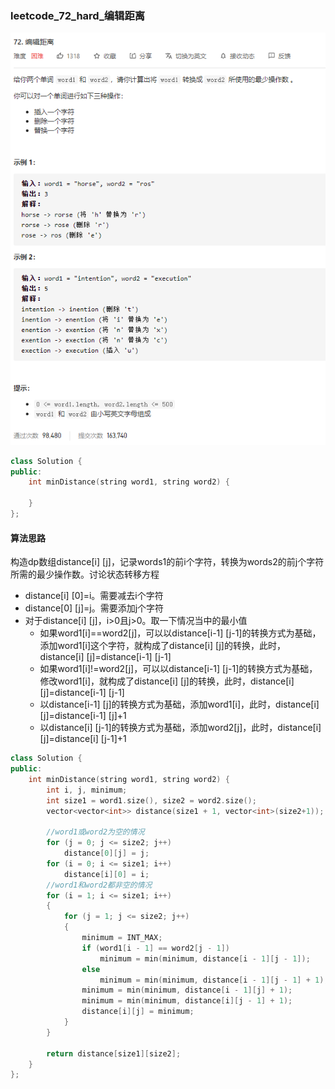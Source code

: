 ### leetcode_72_hard_编辑距离

![image-20201225163958772](leetcode_72_hard_编辑距离.assets/image-20201225163958772.png)

```c++
class Solution {
public:
    int minDistance(string word1, string word2) {

    }
};
```

#### 算法思路

构造dp数组distance[i] [j]，记录words1的前i个字符，转换为words2的前j个字符 所需的最少操作数。讨论状态转移方程

- distance[i] [0]=i。需要减去i个字符
- distance[0] [j]=j。需要添加j个字符
- 对于distance[i] [j]，i>0且j>0。取一下情况当中的最小值
  - 如果word1[i]==word2[j]，可以以distance[i-1] [j-1]的转换方式为基础，添加word1[i]这个字符，就构成了distance[i] [j]的转换，此时，distance[i] [j]=distance[i-1] [j-1]
  - 如果word1[i]!=word2[j]，可以以distance[i-1] [j-1]的转换方式为基础，修改word1[i]，就构成了distance[i] [j]的转换，此时，distance[i] [j]=distance[i-1] [j-1]
  - 以distance[i-1] [j]的转换方式为基础，添加word1[i]，此时，distance[i] [j]=distance[i-1] [j]+1
  - 以distance[i] [j-1]的转换方式为基础，添加word2[j]，此时，distance[i] [j]=distance[i] [j-1]+1

```c++
class Solution {
public:
	int minDistance(string word1, string word2) {
		int i, j, minimum;
		int size1 = word1.size(), size2 = word2.size();
		vector<vector<int>> distance(size1 + 1, vector<int>(size2+1));  //word1的前i个字符，到word2的前j个字符的最小转换距离

		//word1或word2为空的情况
		for (j = 0; j <= size2; j++)
			distance[0][j] = j;
		for (i = 0; i <= size1; i++)
			distance[i][0] = i;
		//word1和word2都非空的情况
		for (i = 1; i <= size1; i++)
		{
			for (j = 1; j <= size2; j++)
			{
				minimum = INT_MAX;
				if (word1[i - 1] == word2[j - 1])
					minimum = min(minimum, distance[i - 1][j - 1]);
				else
					minimum = min(minimum, distance[i - 1][j - 1] + 1);
				minimum = min(minimum, distance[i - 1][j] + 1);
				minimum = min(minimum, distance[i][j - 1] + 1);
				distance[i][j] = minimum;
			}
		}

		return distance[size1][size2];
	}
};
```

